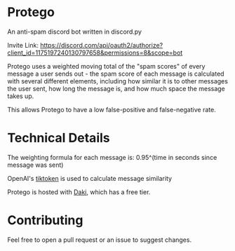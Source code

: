 # Protego
An anti-spam discord bot written in discord.py

Invite Link: https://discord.com/api/oauth2/authorize?client_id=1175197240130797658&permissions=8&scope=bot

Protego uses a weighted moving total of the "spam scores" of every message a user sends out - the spam score of each message is calculated with several different elements, including how similar it is to other messages the user sent, how long the message is, and how much space the message takes up.

This allows Protego to have a low false-positive and false-negative rate.

# Technical Details

The weighting formula for each message is: 0.95^(time in seconds since message was sent)

OpenAI's [tiktoken](https://github.com/openai/tiktoken) is used to calculate message similarity

Protego is hosted with [Daki](https://daki.cc/), which has a free tier.

# Contributing

Feel free to open a pull request or an issue to suggest changes.
